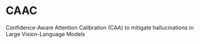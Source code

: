 # CAAC
Confidence-Aware Attention Calibration (CAA) to mitigate hallucinations in Large Vision-Language Models
